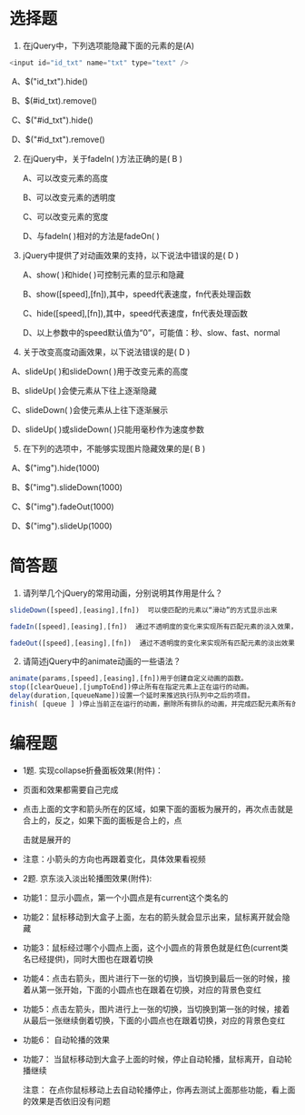 # 选择题

1. 在jQuery中，下列选项能隐藏下面的元素的是(A)

```js
<input id="id_txt" name="txt" type="text" />
```
​      A、$("id_txt").hide()

​      B、$(#id_txt).remove()

​      C、$("#id_txt").hide()

​      D、$("#id_txt").remove()


2. 在jQuery中，关于fadeIn( )方法正确的是(  B )

   A、可以改变元素的高度

   B、可以改变元素的透明度

   C、可以改变元素的宽度

   D、与fadeIn( )相对的方法是fadeOn( )


3. jQuery中提供了对动画效果的支持，以下说法中错误的是( D )

   A、show( )和hide( )可控制元素的显示和隐藏

   B、show([speed],[fn]),其中，speed代表速度，fn代表处理函数

   C、hide([speed],[fn]),其中，speed代表速度，fn代表处理函数

   D、以上参数中的speed默认值为“0”，可能值：秒、slow、fast、normal


4. 关于改变高度动画效果，以下说法错误的是( D  )

​      A、slideUp( )和slideDown( )用于改变元素的高度

​      B、slideUp( )会使元素从下往上逐渐隐藏

​      C、slideDown( )会使元素从上往下逐渐展示

​      D、slideUp( )或slideDown( )只能用毫秒作为速度参数


 5. 在下列的选项中，不能够实现图片隐藏效果的是( B  )

​     A、$("img").hide(1000)

​     B、$("img").slideDown(1000)

​     C、$("img").fadeOut(1000)

​     D、$("img").slideUp(1000)




# 简答题

1. 请列举几个jQuery的常用动画，分别说明其作用是什么？
```js
slideDown([speed],[easing],[fn])  可以使匹配的元素以“滑动”的方式显示出来

fadeIn([speed],[easing],[fn])  通过不透明度的变化来实现所有匹配元素的淡入效果，并在动画完成后可选地触发一个回调函数。

fadeOut([speed],[easing],[fn])  通过不透明度的变化来实现所有匹配元素的淡出效果，并在动画完成后可选地触发一个回调函数。
```
2. 请简述jQuery中的animate动画的一些语法？
```js
animate(params,[speed],[easing],[fn])用于创建自定义动画的函数。
stop([clearQueue],[jumpToEnd])停止所有在指定元素上正在运行的动画。
delay(duration,[queueName])设置一个延时来推迟执行队列中之后的项目。
finish( [queue ] )停止当前正在运行的动画，删除所有排队的动画，并完成匹配元素所有的动画。
```



# 编程题

- 1题. 实现collapse折叠面板效果(附件)：

- 页面和效果都需要自己完成

- 点击上面的文字和箭头所在的区域，如果下面的面板为展开的，再次点击就是合上的，反之，如果下面的面板是合上的，点

  击就是展开的

- 注意：小箭头的方向也再跟着变化，具体效果看视频




- 2题. 京东淡入淡出轮播图效果(附件):

- 功能1：显示小圆点，第一个小圆点是有current这个类名的

- 功能2：鼠标移动到大盒子上面，左右的箭头就会显示出来，鼠标离开就会隐藏

- 功能3：鼠标经过哪个小圆点上面，这个小圆点的背景色就是红色(current类名已经提供)，同时大图也在跟着切换

- 功能4：点击右箭头，图片进行下一张的切换，当切换到最后一张的时候，接着从第一张开始，下面的小圆点也在跟着在切换，对应的背景色变红

- 功能5：点击左箭头，图片进行上一张的切换，当切换到第一张的时候，接着从最后一张继续倒着切换，下面的小圆点也在跟着切换，对应的背景色变红

- 功能6： 自动轮播的效果

- 功能7： 当鼠标移动到大盒子上面的时候，停止自动轮播，鼠标离开，自动轮播继续

     注意： 在点你鼠标移动上去自动轮播停止，你再去测试上面那些功能，看上面的效果是否依旧没有问题

  
